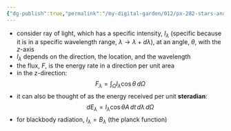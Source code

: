 ```yaml
---
{"dg-publish":true,"permalink":"/my-digital-garden/012/px-282-stars-and-the-solar-system/c-stellar-atmosphere/c2-14-stellar-atmospheres/px-282-c5-definitions/","created":"2024-11-25T10:50:32.000+00:00","updated":"2024-11-26T09:38:24.886+00:00"}
---
```


- consider  ray of light, which has a specific intensity, $I_\lambda$ (specific because it is in a specific wavelength range, $\lambda\to\lambda+d\lambda$), at an angle, $\theta$, with the $z$-axis
- $I_\lambda$ depends on the direction, the location, and the wavelength
- the flux, $F$, is the energy rate in a direction per unit area
- in the z-direction: 
$$F_{\lambda}= \int_{\Omega}I_{\lambda}\cos\theta\,d\Omega$$
- it can also be thought of as the energy received per unit **steradian**: 
$$dE_\lambda = I_{\lambda}\cos\theta A\,dt\,d\lambda\,d\Omega$$
- for blackbody radiation, $I_{\lambda}=B_\lambda$ (the planck function)
